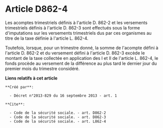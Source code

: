# Article D862-4

Les acomptes trimestriels définis à l'article D. 862-2 et les versements trimestriels définis à l'article D. 862-3 sont
effectués sous la forme d'imputations sur les versements trimestriels dus par ces organismes au titre de la taxe définie à
l'article L. 862-4. 

Toutefois, lorsque, pour un trimestre donné, la somme de l'acompte défini à l'article D. 862-2 et du versement défini à
l'article D. 862-3 excède le montant de la taxe collectée en application des I et II de l'article L. 862-4, le fonds procède
au versement de la différence au plus tard le dernier jour du premier mois du trimestre considéré.

**Liens relatifs à cet article**

	**Créé par**:

	  - Décret n°2013-829 du 16 septembre 2013 - art. 1

	**Cite**:

	  - Code de la sécurité sociale. - art. D862-2
	  - Code de la sécurité sociale. - art. D862-3
	  - Code de la sécurité sociale. - art. L862-4
